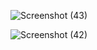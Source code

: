 ![Screenshot (43)](https://user-images.githubusercontent.com/65856669/224541965-bca99934-e87a-4aa3-934a-aac784437e15.png)


![Screenshot (42)](https://user-images.githubusercontent.com/65856669/224541970-2f3b7ed4-6816-4969-8d70-d2919ddef797.png)
